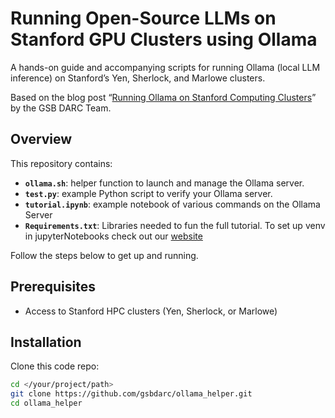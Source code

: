 # Running Open-Source LLMs on Stanford GPU Clusters using Ollama

A hands-on guide and accompanying scripts for running Ollama (local LLM inference) on Stanford’s Yen, Sherlock, and Marlowe clusters.

 

Based on the blog post “[Running Ollama on Stanford Computing Clusters](https://rcpedia.stanford.edu/blog/2025/05/12/running-ollama-on-stanford-computing-clusters)” by the GSB DARC Team. 


## Overview

This repository contains:

- **`ollama.sh`**: helper function to launch and manage the Ollama server.  
- **`test.py`**: example Python script to verify your Ollama server.
- **`tutorial.ipynb`**: example notebook of various commands on the Ollama Server
- **`Requirements.txt`**: Libraries needed to fun the full tutorial. To set up venv in jupyterNotebooks check out our [website](https://rcpedia.stanford.edu/_user_guide/python_envs/?h=virtu#running-python-scripts-using-virtual-environment)

Follow the steps below to get up and running.

## Prerequisites

- Access to Stanford HPC clusters (Yen, Sherlock, or Marlowe)  

## Installation
Clone this code repo:

```bash
cd </your/project/path>
git clone https://github.com/gsbdarc/ollama_helper.git
cd ollama_helper
```

